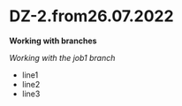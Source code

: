 # DZ-2.from26.07.2022
**Working with branches**

*Working with the job1 branch*
* line1
* line2
* line3

